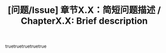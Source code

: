---
name: Happy-LLM 问题反馈 / Textbook Issue Report
description: 报告 Happy-LLM 中的代码/内容问题 / Report code/content issues in textbook
title: "[问题/Issue] 章节X.X：简短问题描述 / ChapterX.X: Brief description"
labels: ["bug", "需要审核/needs-review"]
body:
  - type: markdown
    attributes:
      value: |
        🐛 **请提供以下信息帮助我们快速定位问题 / Please provide the following information to help us locate the issue**  

  - type: input
    id: chapter
    attributes:
      label: 1. 遇到问题的章节 / Affected Chapter
      description: "格式示例：Chapter3.2 或 Chapter6.4 / Format example: Chapter3.2 or Chapter6.4"
      placeholder: "ChapterX.X"
    validations:
      required: true

  - type: textarea
    id: problem
    attributes:
      label: 2. 具体问题描述 / Problem Description
      description: |
        请清晰描述遇到的问题现象或错误信息 / Clearly describe the issue or error message
        - 代码问题：遇到了什么错误？预期行为是什么？/ Code issue: What error occurred? Expected behavior?
        - 内容问题：哪里不准确/有歧义？/ Content issue: What is inaccurate/ambiguous?
      placeholder: |
        例：代码运行时出现XX错误 / E.g.: XX error when running code...
        例：图3-5的内容描述不准确 / E.g.: Inaccurate description in Figure 3-5...
    validations:
      required: true

  - type: textarea
    id: reproduction
    attributes:
      label: 3. 问题重现材料 / Reproduction Materials
      description: |
        🔧 根据问题类型提供以下内容 / Provide based on issue type:
        - 代码问题：完整代码片段+错误日志 / Code issue: Full code snippet + error log
        - 内容问题：相关段落/图片编号+修改建议 / Content issue: Related paragraph/figure + suggested fix
        - 格式问题：截图+问题位置描述 / Format issue: Screenshot + location description
      placeholder: |
        ```python
        # 代码问题请粘贴完整代码 / Paste full code for code issues
        print("问题重现代码 / reproduction code")
        ```
        
        **错误信息 / Error log**:
        ```
        粘贴完整的错误日志 / Paste full error log
        ```
        
        **建议修改 / Suggested fix**:
        对原内容的修改建议... / Your suggested modification...
    validations:
      required: true

  - type: checkboxes
    id: checks
    attributes:
      label: 确认事项 / Verification
      description: 请确认以下事项 / Please confirm the following
      options:
        - label: 此问题未在过往Issue中被报告过 / This issue hasn't been reported before
          required: true
---